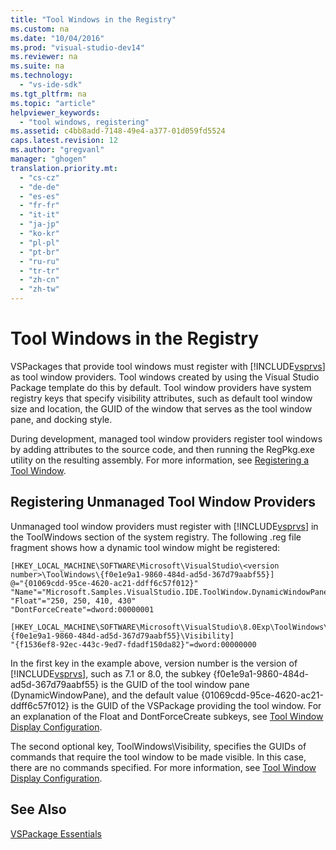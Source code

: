```yaml
---
title: "Tool Windows in the Registry"
ms.custom: na
ms.date: "10/04/2016"
ms.prod: "visual-studio-dev14"
ms.reviewer: na
ms.suite: na
ms.technology: 
  - "vs-ide-sdk"
ms.tgt_pltfrm: na
ms.topic: "article"
helpviewer_keywords: 
  - "tool windows, registering"
ms.assetid: c4bb8add-7148-49e4-a377-01d059fd5524
caps.latest.revision: 12
ms.author: "gregvanl"
manager: "ghogen"
translation.priority.mt: 
  - "cs-cz"
  - "de-de"
  - "es-es"
  - "fr-fr"
  - "it-it"
  - "ja-jp"
  - "ko-kr"
  - "pl-pl"
  - "pt-br"
  - "ru-ru"
  - "tr-tr"
  - "zh-cn"
  - "zh-tw"
---
```

# Tool Windows in the Registry
VSPackages that provide tool windows must register with [!INCLUDE[vsprvs](../codequality/includes/vsprvs_md.md)] as tool window providers. Tool windows created by using the Visual Studio Package template do this by default. Tool window providers have system registry keys that specify visibility attributes, such as default tool window size and location, the GUID of the window that serves as the tool window pane, and docking style.  
  
 During development, managed tool window providers register tool windows by adding attributes to the source code, and then running the RegPkg.exe utility on the resulting assembly. For more information, see [Registering a Tool Window](../extensibility/registering-a-tool-window.md).  
  
## Registering Unmanaged Tool Window Providers  
 Unmanaged tool window providers must register with [!INCLUDE[vsprvs](../codequality/includes/vsprvs_md.md)] in the ToolWindows section of the system registry. The following .reg file fragment shows how a dynamic tool window might be registered:  
  
```  
[HKEY_LOCAL_MACHINE\SOFTWARE\Microsoft\VisualStudio\<version number>\ToolWindows\{f0e1e9a1-9860-484d-ad5d-367d79aabf55}]  
@="{01069cdd-95ce-4620-ac21-ddff6c57f012}"  
"Name"="Microsoft.Samples.VisualStudio.IDE.ToolWindow.DynamicWindowPane"  
"Float"="250, 250, 410, 430"  
"DontForceCreate"=dword:00000001  
  
[HKEY_LOCAL_MACHINE\SOFTWARE\Microsoft\VisualStudio\8.0Exp\ToolWindows\{f0e1e9a1-9860-484d-ad5d-367d79aabf55}\Visibility]  
"{f1536ef8-92ec-443c-9ed7-fdadf150da82}"=dword:00000000  
```  
  
 In the first key in the example above, version number is the version of [!INCLUDE[vsprvs](../codequality/includes/vsprvs_md.md)], such as 7.1 or 8.0, the subkey {f0e1e9a1-9860-484d-ad5d-367d79aabf55} is the GUID of the tool window pane (DynamicWindowPane), and the default value {01069cdd-95ce-4620-ac21-ddff6c57f012} is the GUID of the VSPackage providing the tool window. For an explanation of the Float and DontForceCreate subkeys, see [Tool Window Display Configuration](../extensibility/tool-window-display-configuration.md).  
  
 The second optional key, ToolWindows\Visibility, specifies the GUIDs of commands that require the tool window to be made visible. In this case, there are no commands specified. For more information, see [Tool Window Display Configuration](../extensibility/tool-window-display-configuration.md).  
  
## See Also  
 [VSPackage Essentials](../misc/vspackage-essentials.md)